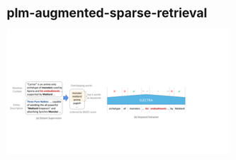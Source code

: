 # plm-augmented-sparse-retrieval
<p align="center">
  <img src="pics/method-v3.pdf" width="650"/>
</p>
